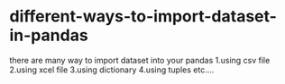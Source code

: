 # different-ways-to-import-dataset-in-pandas
there are many way to import dataset into your pandas
1.using csv file
2.using xcel file
3.using dictionary
4.using tuples etc....
